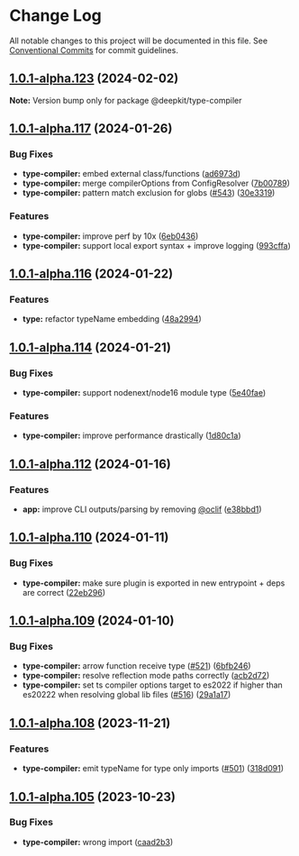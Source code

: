 # Change Log

All notable changes to this project will be documented in this file.
See [Conventional Commits](https://conventionalcommits.org) for commit guidelines.

## [1.0.1-alpha.123](https://github.com/deepkit/deepkit-framework/compare/v1.0.1-alpha.122...v1.0.1-alpha.123) (2024-02-02)

**Note:** Version bump only for package @deepkit/type-compiler

## [1.0.1-alpha.117](https://github.com/deepkit/deepkit-framework/compare/v1.0.1-alpha.116...v1.0.1-alpha.117) (2024-01-26)

### Bug Fixes

- **type-compiler:** embed external class/functions ([ad6973d](https://github.com/deepkit/deepkit-framework/commit/ad6973dfbe32f9399ceabb39b6499255287cdb22))
- **type-compiler:** merge compilerOptions from ConfigResolver ([7b00789](https://github.com/deepkit/deepkit-framework/commit/7b0078913e5ab381c23dc807fcc86648777ff096))
- **type-compiler:** pattern match exclusion for globs ([#543](https://github.com/deepkit/deepkit-framework/issues/543)) ([30e3319](https://github.com/deepkit/deepkit-framework/commit/30e331942978e528fb5ae3cda2a37541748f562b))

### Features

- **type-compiler:** improve perf by 10x ([6eb0436](https://github.com/deepkit/deepkit-framework/commit/6eb0436c67c11e69c4f694ed9c6ab931c6d840de))
- **type-compiler:** support local export syntax + improve logging ([993cffa](https://github.com/deepkit/deepkit-framework/commit/993cffaa822a76963ed5185d8b1d0a7c1de28069))

## [1.0.1-alpha.116](https://github.com/deepkit/deepkit-framework/compare/v1.0.1-alpha.115...v1.0.1-alpha.116) (2024-01-22)

### Features

- **type:** refactor typeName embedding ([48a2994](https://github.com/deepkit/deepkit-framework/commit/48a29944064d03d108988949a1ff5b6e42395b57))

## [1.0.1-alpha.114](https://github.com/deepkit/deepkit-framework/compare/v1.0.1-alpha.113...v1.0.1-alpha.114) (2024-01-21)

### Bug Fixes

- **type-compiler:** support nodenext/node16 module type ([5e40fae](https://github.com/deepkit/deepkit-framework/commit/5e40faef6c72687853cdd877c1d4b0d98756e3ab))

### Features

- **type-compiler:** improve performance drastically ([1d80c1a](https://github.com/deepkit/deepkit-framework/commit/1d80c1a44f8ff0b3f07bc801992ce570cb4f5962))

## [1.0.1-alpha.112](https://github.com/deepkit/deepkit-framework/compare/v1.0.1-alpha.111...v1.0.1-alpha.112) (2024-01-16)

### Features

- **app:** improve CLI outputs/parsing by removing [@oclif](https://github.com/oclif) ([e38bbd1](https://github.com/deepkit/deepkit-framework/commit/e38bbd143daa2c856c57eca07a4fd29e884fe97e))

## [1.0.1-alpha.110](https://github.com/deepkit/deepkit-framework/compare/v1.0.1-alpha.109...v1.0.1-alpha.110) (2024-01-11)

### Bug Fixes

- **type-compiler:** make sure plugin is exported in new entrypoint + deps are correct ([22eb296](https://github.com/deepkit/deepkit-framework/commit/22eb296d0001c59ca6c6c928d5834f4329f394d0))

## [1.0.1-alpha.109](https://github.com/deepkit/deepkit-framework/compare/v1.0.1-alpha.108...v1.0.1-alpha.109) (2024-01-10)

### Bug Fixes

- **type-compiler:** arrow function receive type ([#521](https://github.com/deepkit/deepkit-framework/issues/521)) ([6bfb246](https://github.com/deepkit/deepkit-framework/commit/6bfb2466753bb99020d8f429097ad1cb3520e500))
- **type-compiler:** resolve reflection mode paths correctly ([acb2d72](https://github.com/deepkit/deepkit-framework/commit/acb2d72f242a742fe99fdcf9fba892faea701e08))
- **type-compiler:** set ts compiler options target to es2022 if higher than es20222 when resolving global lib files ([#516](https://github.com/deepkit/deepkit-framework/issues/516)) ([29a1a17](https://github.com/deepkit/deepkit-framework/commit/29a1a17c0092c6304497c28184d8c5b8790b35e5))

## [1.0.1-alpha.108](https://github.com/deepkit/deepkit-framework/compare/v1.0.1-alpha.107...v1.0.1-alpha.108) (2023-11-21)

### Features

- **type-compiler:** emit typeName for type only imports ([#501](https://github.com/deepkit/deepkit-framework/issues/501)) ([318d091](https://github.com/deepkit/deepkit-framework/commit/318d091b9418df0a77f85de18d37541c3f9e3428))

## [1.0.1-alpha.105](https://github.com/deepkit/deepkit-framework/compare/v1.0.1-alpha.103...v1.0.1-alpha.105) (2023-10-23)

### Bug Fixes

- **type-compiler:** wrong import ([caad2b3](https://github.com/deepkit/deepkit-framework/commit/caad2b39972d284e4eab9a8cedf9c3e95997c789))
